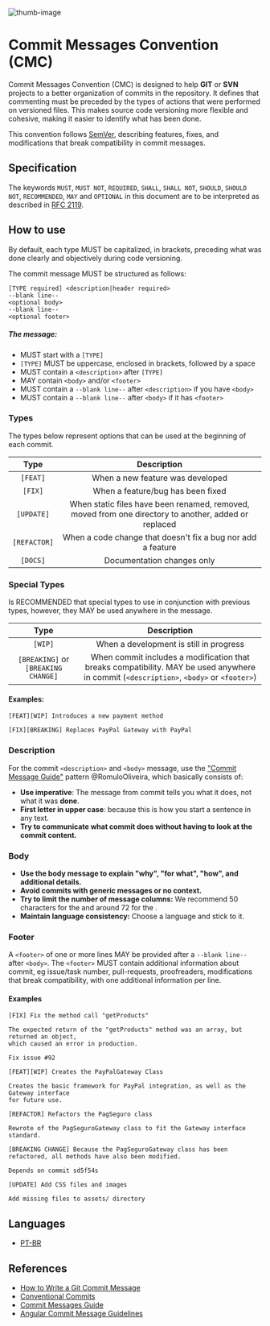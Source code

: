 ![thumb-image](./images/android-chrome-192x192.png) 

Commit Messages Convention (CMC)
===

Commit Messages Convention (CMC) is designed to help **GIT** or **SVN** projects to a better organization of commits in the repository.
It defines that commenting must be preceded by the types of actions that were performed on versioned files.
This makes source code versioning more flexible and cohesive, making it easier to identify what has been done.

This convention follows [SemVer](http://semver.org/), describing features, fixes, and modifications that break compatibility in commit messages. 

## Specification
The keywords `MUST`, `MUST NOT`, `REQUIRED`, `SHALL`, `SHALL NOT`, `SHOULD`, `SHOULD NOT`, `RECOMMENDED`, `MAY` and `OPTIONAL` in this document are to be interpreted as described in [RFC 2119](http://tools.ietf.org/html/rfc2119).

## How to use
By default, each type MUST be capitalized, in brackets, preceding what was done clearly and objectively during code versioning.

The commit message MUST be structured as follows:

```
[TYPE required] <description|header required>
--blank line--
<optional body>
--blank line--
<optional footer>
```
##### The message:
- MUST start with a `[TYPE]`
- `[TYPE]` MUST be uppercase, enclosed in brackets, followed by a space
- MUST contain a `<description>` after `[TYPE]`
- MAY contain `<body>` and/or `<footer>`
- MUST contain a `--blank line--` after `<description>` if you have `<body>`
- MUST contain a `--blank line--` after `<body>` if it has `<footer>`

### Types
The types below represent options that can be used at the beginning of each commit.

| Type      | Description |
|:-:        | :-: |
|`[FEAT]`     | When a new feature was developed |
|`[FIX]`      | When a feature/bug has been fixed |
|`[UPDATE]`   | When static files have been renamed, removed, moved from one directory to another, added or replaced |
|`[REFACTOR]` | When a code change that doesn't fix a bug nor add a feature |
|`[DOCS]`     | Documentation changes only |

### Special Types
Is RECOMMENDED that special types to use in conjunction with previous types, however, they MAY be used anywhere in the message.

| Type                              | Description |
|:-:                                | :-: |
|`[WIP]`                            | When a development is still in progress |
|`[BREAKING]` or `[BREAKING CHANGE]`| When commit includes a modification that breaks compatibility. MAY be used anywhere in commit (`<description>`, `<body>` or `<footer>`) |

#### Examples:
```
[FEAT][WIP] Introduces a new payment method
```
```
[FIX][BREAKING] Replaces PayPal Gateway with PayPal
```

### Description
For the commit `<description>` and `<body>` message, use the ["Commit Message Guide"](https://github.com/RomuloOliveira/commit-messages-guide/blob/master/README_en.md) pattern @RomuloOliveira, which basically consists of:
- **Use imperative**: The message from commit tells you what it does, not what it was **done**.
- **First letter in upper case**: because this is how you start a sentence in any text.
- **Try to communicate what commit does without having to look at the commit content.**

### Body
- **Use the body message to explain "why", "for what", "how", and additional details.**
- **Avoid commits with generic messages or no context.**
- **Try to limit the number of message columns:** We recommend 50 characters for the <description> and around 72 for the <body>.
- **Maintain language consistency:** Choose a language and stick to it.

### Footer
A `<footer>` of one or more lines MAY be provided after a `--blank line--` after `<body>`.
The `<footer>` MUST contain additional information about commit, eg issue/task number, pull-requests, proofreaders, modifications that break compatibility, with one additional information per line.

#### Examples
```
[FIX] Fix the method call "getProducts"

The expected return of the "getProducts" method was an array, but returned an object, 
which caused an error in production.

Fix issue #92
```

```
[FEAT][WIP] Creates the PayPalGateway Class

Creates the basic framework for PayPal integration, as well as the Gateway interface 
for future use.
```

```
[REFACTOR] Refactors the PagSeguro class

Rewrote of the PagSeguroGateway class to fit the Gateway interface standard.
```
```
[BREAKING CHANGE] Because the PagSeguroGateway class has been refactored, all methods have also been modified.

Depends on commit sd5f54s
```

```
[UPDATE] Add CSS files and images

Add missing files to assets/ directory
```

## Languages
- [PT-BR](./README-pt_BR.md)

## References
- [How to Write a Git Commit Message](https://chris.beams.io/posts/git-commit/)
- [Conventional Commits](https://www.conventionalcommits.org/pt-br/)
- [Commit Messages Guide](https://github.com/RomuloOliveira/commit-messages-guide)
- [Angular Commit Message Guidelines](https://github.com/angular/angular/blob/22b96b9/CONTRIBUTING.md#-commit-message-guidelines)